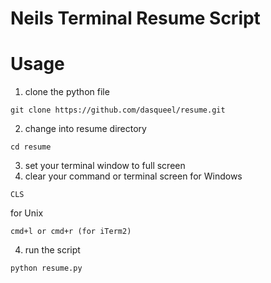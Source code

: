 # Neils Terminal Resume Script

# Usage
1) clone the python file
```
git clone https://github.com/dasqueel/resume.git
```
2) change into resume directory
```
cd resume
```
3) set your terminal window to full screen
4) clear your command or terminal screen
for Windows
```
CLS
```
for Unix
```
cmd+l or cmd+r (for iTerm2)
```

4) run the script
```
python resume.py
```
